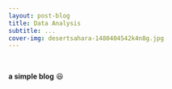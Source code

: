 ```yaml
---
layout: post-blog
title: Data Analysis
subtitle: ...
cover-img: desertsahara-1480404542k4n8g.jpg
---
```


<br/>


**a simple blog** &#128518;




